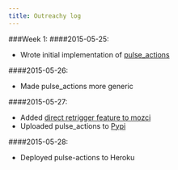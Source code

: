 ```yaml
---
title: Outreachy log
---
```

###Week 1:
####2015-05-25:
* Wrote initial implementation of [pulse_actions](https://github.com/adusca/pulse_actions/)

####2015-05-26:
* Made pulse_actions more generic

####2015-05-27:
* Added [direct retrigger feature to mozci](https://github.com/armenzg/mozilla_ci_tools/pull/224)
* Uploaded pulse_actions to [Pypi](https://pypi.python.org/pypi/pulse-actions)

####2015-05-28:
* Deployed pulse-actions to Heroku
